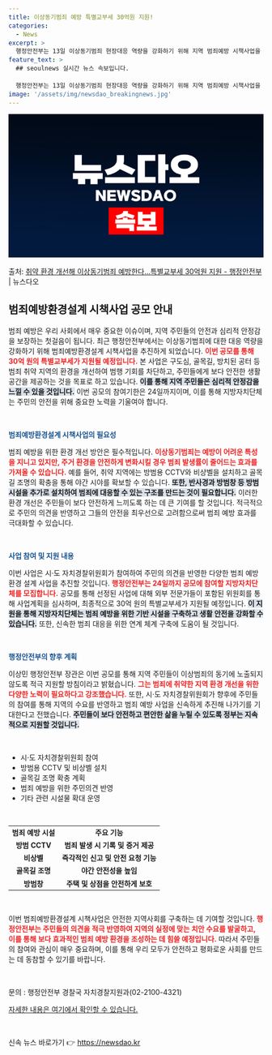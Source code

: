```yaml
---
title: 이상동기범죄 예방 특별교부세 30억원 지원!
categories:
  - News
excerpt: >
  행정안전부는 13일 이상동기범죄 현장대응 역량을 강화하기 위해 지역 범죄예방 시책사업을 공모해 특별교부세 3…
feature_text: >
  ## seoulnews 실시간 뉴스 속보입니다.

  행정안전부는 13일 이상동기범죄 현장대응 역량을 강화하기 위해 지역 범죄예방 시책사업을 공모해 특별교부세 3…
image: '/assets/img/newsdao_breakingnews.jpg'
---
```


![뉴스다오 속보](/assets/img/newsdao_breakingnews.jpg)

<p>출처: <a href="https://newsdao.kr/2493" rel="dofollow">취약 환경 개선해 이상동기범죄 예방한다…특별교부세 30억원 지원 - 행정안전부</a> | 뉴스다오</p>

<h2 data-ke-size="size26">범죄예방환경설계 시책사업 공모 안내</h2>

<p data-ke-size="size16">범죄 예방은 우리 사회에서 매우 중요한 이슈이며, 지역 주민들의 안전과 심리적 안정감을 보장하는 첫걸음이 됩니다. 최근 행정안전부에서는 이상동기범죄에 대한 대응 역량을 강화하기 위해 범죄예방환경설계 시책사업을 추진하게 되었습니다. <b><span style="color: #ee2323;">이번 공모를 통해 30억 원의 특별교부세가 지원될 예정입니다.</span></b> 본 사업은 구도심, 골목길, 방치된 공터 등 범죄 취약 지역의 환경을 개선하여 범행 기회를 차단하고, 주민들에게 보다 안전한 생활 공간을 제공하는 것을 목표로 하고 있습니다. <b><span style="background-color: #21538527;">이를 통해 지역 주민들은 심리적 안정감을 느낄 수 있을 것입니다.</span></b> 이번 공모의 참여기한은 24일까지이며, 이를 통해 지방자치단체는 주민의 안전을 위해 중요한 노력을 기울여야 합니다.</p>

<p data-ke-size="size16">&nbsp;</p>

<b><span style="color: #1a5490;">범죄예방환경설계 시책사업의 필요성</span></b>

<p data-ke-size="size16">범죄 예방을 위한 환경 개선 방안은 필수적입니다. <b><span style="color: #ee2323;">이상동기범죄는 예방이 어려운 특성을 지니고 있지만, 주거 환경을 안전하게 변화시킬 경우 범죄 발생률이 줄어드는 효과를 가져올 수 있습니다.</span></b> 예를 들어, 취약 지역에는 방범용 CCTV와 비상벨을 설치하고 골목길 조명의 확충을 통해 야간 시야를 확보할 수 있습니다. <b><span style="background-color: #21538527;">또한, 반사경과 방범창 등 방범 시설을 추가로 설치하여 범죄에 대응할 수 있는 구조를 만드는 것이 필요합니다.</span></b> 이러한 환경 개선은 주민들이 보다 안전하게 느끼도록 하는 데 큰 기여를 할 것입니다. 적극적으로 주민의 의견을 반영하고 그들의 안전을 최우선으로 고려함으로써 범죄 예방 효과를 극대화할 수 있습니다.</p>

<p data-ke-size="size16">&nbsp;</p>

<b><span style="color: #1a5490;">사업 참여 및 지원 내용</span></b>

<p data-ke-size="size16">이번 사업은 시·도 자치경찰위원회가 참여하여 주민의 의견을 반영한 다양한 범죄 예방 환경 설계 사업을 추진할 것입니다. <b><span style="color: #ee2323;">행정안전부는 24일까지 공모에 참여할 지방자치단체를 모집합니다.</span></b> 공모를 통해 선정된 사업에 대해 외부 전문가들이 포함된 위원회를 통해 사업계획을 심사하며, 최종적으로 30억 원의 특별교부세가 지원될 예정입니다. <b><span style="background-color: #21538527;">이 지원을 통해 지방자치단체는 범죄 예방을 위한 기반 시설을 구축하고 생활 안전을 강화할 수 있습니다.</span></b> 또한, 신속한 범죄 대응을 위한 연계 체계 구축에 도움이 될 것입니다.</p>

<p data-ke-size="size16">&nbsp;</p>

<b><span style="color: #1a5490;">행정안전부의 향후 계획</span></b>

<p data-ke-size="size16">이상민 행정안전부 장관은 이번 공모를 통해 지역 주민들이 이상범죄의 동기에 노출되지 않도록 적극 지원할 방침이라고 밝혔습니다. <b><span style="color: #ee2323;">그는 범죄에 취약한 지역 환경 개선을 위한 다양한 노력이 필요하다고 강조했습니다.</span></b> 또한, 시·도 자치경찰위원회가 향후에 주민들의 참여를 통해 지역의 수요를 반영하고 범죄 예방 사업을 신속하게 추진해 나가기를 기대한다고 전했습니다. <b><span style="background-color: #21538527;">주민들이 보다 안전하고 편안한 삶을 누릴 수 있도록 정부는 지속적으로 지원할 것입니다.</span></b></p>

<p data-ke-size="size16">&nbsp;</p>

<ul>
<li>시·도 자치경찰위원회 참여</li>
<li>방범용 CCTV 및 비상벨 설치</li>
<li>골목길 조명 확충 계획</li>
<li>범죄 예방을 위한 주민의견 반영</li>
<li>기타 관련 시설물 확대 운영</li>
</ul>

<p data-ke-size="size16">&nbsp;</p>

<table>
<tr>
<td style="text-align: center; height: 17px;"><b>범죄 예방 시설</b></td>
<td style="text-align: center; height: 17px;"><b>주요 기능</b></td>
</tr>
<tr>
<td style="text-align: center; height: 17px;"><b>방범 CCTV</b></td>
<td style="text-align: center; height: 17px;"><b>범죄 발생 시 기록 및 증거 제공</b></td>
</tr>
<tr>
<td style="text-align: center; height: 17px;"><b>비상벨</b></td>
<td style="text-align: center; height: 17px;"><b>즉각적인 신고 및 안전 요청 기능</b></td>
</tr>
<tr>
<td style="text-align: center; height: 17px;"><b>골목길 조명</b></td>
<td style="text-align: center; height: 17px;"><b>야간 안전성을 높임</b></td>
</tr>
<tr>
<td style="text-align: center; height: 17px;"><b>방범창</b></td>
<td style="text-align: center; height: 17px;"><b>주택 및 상점을 안전하게 보호</b></td>
</tr>
</table>

<p data-ke-size="size16">&nbsp;</p>

<p data-ke-size="size16">이번 범죄예방환경설계 시책사업은 안전한 지역사회를 구축하는 데 기여할 것입니다. <b><span style="color: #ee2323;">행정안전부는 주민들의 의견을 적극 반영하여 지역의 실정에 맞는 치안 수요를 발굴하고, 이를 통해 보다 효과적인 범죄 예방 환경을 조성하는 데 힘쓸 예정입니다.</span></b> 따라서 주민들의 참여와 관심이 매우 중요하며, 이를 통해 우리 모두가 안전하고 평화로운 사회를 만드는 데 동참할 수 있기를 바랍니다.</p>

<p data-ke-size="size16">&nbsp;</p>

<p data-ke-size="size16">문의 : 행정안전부 경찰국 자치경찰지원과(02-2100-4321)</p> 

<p data-ke-size="size16"><a href="https://newsdao.kr/2493">자세한 내용은 여기에서 확인할 수 있습니다.</a></p>

<p data-ke-size="size16">&nbsp;</p> 

신속 뉴스 바로가기 👉 <a href="https://newsdao.kr" rel="dofollow">https://newsdao.kr</a>


